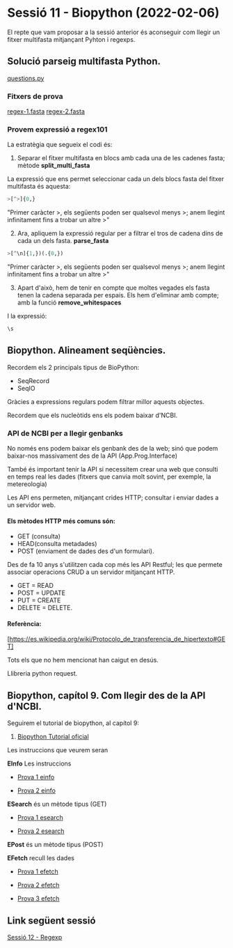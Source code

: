 # Sessió 11 - Biopython (2022-02-06)

El repte que vam proposar a la sessió anterior és aconseguir com llegir un fitxer multifasta 
mitjançant Pyhton i regexps.

## Solució parseig multifasta Python.
 
[questions.py](./questions.py)

### Fitxers de prova

[regex-1.fasta](./regex-1.fasta)
[regex-2.fasta](./regex-2.fasta)

### Provem expressió a regex101

La estratègia que segueix el codi és:

1. Separar el fitxer multifasta en blocs amb cada una de les cadenes fasta; mètode **split_multi_fasta**

La expressió que ens permet seleccionar cada un dels blocs fasta del fitxer multifasta és aquesta:

```python
>[^>]{0,}
```

"Primer caràcter >, els següents poden ser qualsevol menys >; anem llegint infinitament fins a trobar un altre >"


2. Ara, apliquem la expressió regular per a filtrar el tros de cadena dins de cada un dels fasta. **parse_fasta**

```python
>[^\n]{1,})(.{0,})
```

"Primer caràcter >, els següents poden ser qualsevol menys >; anem llegint infinitament fins a trobar un altre >"

3. Apart d'això, hem de tenir en compte que moltes vegades els fasta tenen la cadena separada per espais. 
Els hem d'eliminar amb compte; amb la funció **remove_whitespaces**

I la expressió:
```python
\s
```

</hr>
</hr>


## Biopython. Alineament seqüències.

Recordem els 2 principals tipus de BioPython:
* SeqRecord
* SeqIO

Gràcies a expressions regulars podem filtrar millor aquests objectes.

Recordem que els nucleòtids ens els podem baixar d'NCBI.

### API de NCBI per a llegir genbanks

No només ens podem baixar els genbank des de la web; sinó que podem baixar-nos massivament des de la API (App.Prog.Interface)

També és important tenir la API si necessitem crear una web que consulti en temps real les dades (fitxers que canvia molt sovint, per exemple, la metereologia)

Les API ens permeten, mitjançant crides HTTP; consultar i enviar dades a un servidor web.

#### Els mètodes HTTP més comuns són: 

- GET (consulta)
- HEAD(consulta metadades)
- POST (enviament de dades des d'un formulari).

Des de fa 10 anys s'utilitzen cada cop més les API Restful; les que permete associar operacions CRUD a un servidor mitjançant HTTP.
* GET = READ
* POST = UPDATE
* PUT = CREATE
* DELETE = DELETE.

#### Referència:
[https://es.wikipedia.org/wiki/Protocolo_de_transferencia_de_hipertexto#GET]

Tots els que no hem mencionat han caigut en desús.

Llibreria python request.


## Biopython, capítol 9. Com llegir des de la API d'NCBI.

Seguirem el tutorial de biopython, al capítol 9:

1. [Biopython Tutorial oficial](http://biopython.org/DIST/docs/tutorial/Tutorial.html#sec143 "biopython")

Les instruccions que veurem seran

**EInfo** Les instruccions 
      
- [Prova 1 einfo](./3-apis/2-entrez/1-einfo/einfo-e1/einfo.py "einfo-e1")

- [Prova 2 einfo](./3-apis/2-entrez/1-einfo/einfo-e2/einfo.py "einfo-e1")
    
**ESearch** és un mètode tipus (GET)
   
- [Prova 1 esearch](./3-apis/2-entrez/2-esearch/esearch-e1/esearch.py "esearch-e1")
   
- [Prova 2 esearch](./3-apis/2-entrez/2-esearch/esearch-e2/esearch.py "esearch-e2")
   
**EPost** és un mètode tipus (POST)
   
**EFetch** recull les dades

- [Prova 1 efetch](./3-apis/2-entrez/3-efetch/efetch-e1/efetch.py "efetch-e1")

- [Prova 2 efetch](./3-apis/2-entrez/3-efetch/efetch-e2/efetch.py "efetch-e2")

- [Prova 3 efetch](./3-apis/2-entrez/3-efetch/efetch-e3/efetch.py "efetch-e3")


</hr>
</hr>

## Link següent sessió

[Sessió 12 - Regexp](./UF2_Sessionsx12/readme.md)